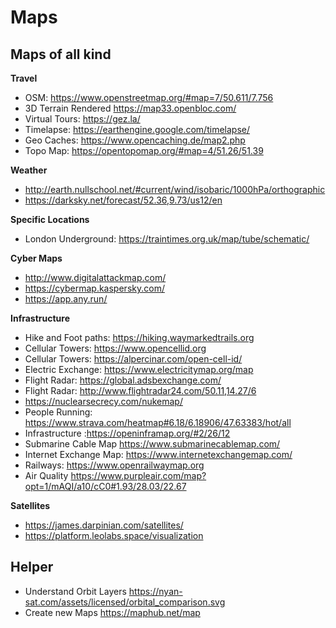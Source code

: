 # Maps

## Maps of all kind

**Travel**

- OSM: <https://www.openstreetmap.org/#map=7/50.611/7.756>
- 3D Terrain Rendered <https://map33.openbloc.com/>
- Virtual Tours: <https://gez.la/>
- Timelapse: <https://earthengine.google.com/timelapse/>
- Geo Caches: <https://www.opencaching.de/map2.php>
- Topo Map: <https://opentopomap.org/#map=4/51.26/51.39>

**Weather**

- <http://earth.nullschool.net/#current/wind/isobaric/1000hPa/orthographic>
- <https://darksky.net/forecast/52.36,9.73/us12/en>

**Specific Locations**

- London Underground: <https://traintimes.org.uk/map/tube/schematic/>

**Cyber Maps**

- <http://www.digitalattackmap.com/>
- <https://cybermap.kaspersky.com/>
- <https://app.any.run/>

**Infrastructure**

- Hike and Foot paths: <https://hiking.waymarkedtrails.org>
- Cellular Towers: <https://www.opencellid.org>
- Cellular Towers: <https://alpercinar.com/open-cell-id/>
- Electric Exchange: <https://www.electricitymap.org/map>
- Flight Radar: <https://global.adsbexchange.com/>
- Flight Radar: <http://www.flightradar24.com/50.11,14.27/6>
- <https://nuclearsecrecy.com/nukemap/>
- People Running: <https://www.strava.com/heatmap#6.18/6.18906/47.63383/hot/all>
- Infrastructure :<https://openinframap.org/#2/26/12>
- Submarine Cable Map <https://www.submarinecablemap.com/>
- Internet Exchange Map: <https://www.internetexchangemap.com/>
- Railways: <https://www.openrailwaymap.org>
- Air Quality <https://www.purpleair.com/map?opt=1/mAQI/a10/cC0#1.93/28.03/22.67>

**Satellites**

- <https://james.darpinian.com/satellites/>
- <https://platform.leolabs.space/visualization>

## Helper

- Understand Orbit Layers <https://nyan-sat.com/assets/licensed/orbital_comparison.svg>
- Create new Maps <https://maphub.net/map>
